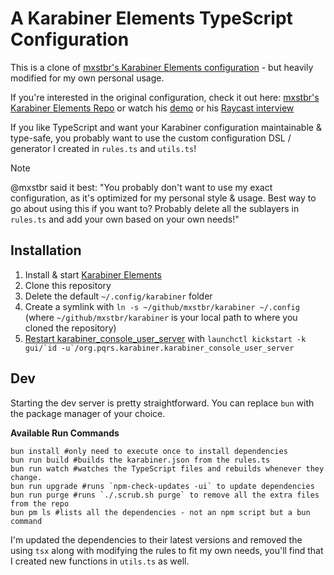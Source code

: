 # A Karabiner Elements TypeScript Configuration

This is a clone of [mxstbr's Karabiner Elements configuration](https://github.com/mxstbr/karabiner) - but heavily modified for my own personal usage.

If you're interested in the original configuration, check it out here:
[mxstbr's Karabiner Elements Repo](https://github.com/mxstbr/karabiner) or watch his [demo](https://www.youtube.com/watch?v=j4b_uQX3Vu0) or his [Raycast interview](https://www.youtube.com/watch?v=m5MDv9qwhU8)

If you like TypeScript and want your Karabiner configuration maintainable & type-safe, you probably want to use the custom configuration DSL / generator I created in `rules.ts` and `utils.ts`!

>[!NOTE]
> @mxstbr said it best: "You probably don't want to use my exact configuration, as it's optimized for my personal style & usage. Best way to go about using this if you want to? Probably delete all the sublayers in `rules.ts` and add your own based on your own needs!"

## Installation

1. Install & start [Karabiner Elements](https://karabiner-elements.pqrs.org/)
1. Clone this repository
1. Delete the default `~/.config/karabiner` folder
1. Create a symlink with `ln -s ~/github/mxstbr/karabiner ~/.config` (where `~/github/mxstbr/karabiner` is your local path to where you cloned the repository)
1. [Restart karabiner_console_user_server](https://karabiner-elements.pqrs.org/docs/manual/misc/configuration-file-path/) with `` launchctl kickstart -k gui/`id -u`/org.pqrs.karabiner.karabiner_console_user_server ``

## Dev

Starting the dev server is pretty straightforward. You can replace `bun` with the package manager of your choice.

**Available Run Commands**

```shell
bun install #only need to execute once to install dependencies
bun run build #builds the karabiner.json from the rules.ts
bun run watch #watches the TypeScript files and rebuilds whenever they change.
bun run upgrade #runs `npm-check-updates -ui` to update dependencies
bun run purge #runs `./.scrub.sh purge` to remove all the extra files from the repo
bun pm ls #lists all the dependencies - not an npm script but a bun command
```
I'm updated the dependencies to their latest versions and removed the using `tsx` along with modifying the rules to fit my own needs, you'll find that I created new functions in `utils.ts` as well.
